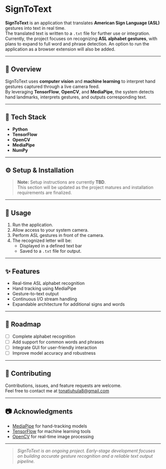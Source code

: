 # SignToText

**SignToText** is an application that translates **American Sign Language (ASL)** gestures into text in real time.  
The translated text is written to a `.txt` file for further use or integration.  
Currently, the project focuses on recognizing **ASL alphabet gestures**, with plans to expand to full word and phrase detection.
An option to run the application as a browser extension will also be added.

---

## 🚀 Overview

SignToText uses **computer vision** and **machine learning** to interpret hand gestures captured through a live camera feed.  
By leveraging **TensorFlow**, **OpenCV**, and **MediaPipe**, the system detects hand landmarks, interprets gestures, and outputs corresponding text.

---

## 🧠 Tech Stack

- **Python**
- **TensorFlow**
- **OpenCV**
- **MediaPipe**
- **NumPy**

---

## ⚙️ Setup & Installation

> **Note:** Setup instructions are currently **TBD**.  
> This section will be updated as the project matures and installation requirements are finalized.

---

## 🎯 Usage

1. Run the application.  
2. Allow access to your system camera.  
3. Perform ASL gestures in front of the camera.  
4. The recognized letter will be:
   - Displayed in a defined text bar
   - Saved to a `.txt` file for output.

---

## ✨ Features

- Real-time ASL alphabet recognition  
- Hand tracking using MediaPipe  
- Gesture-to-text output  
- Continuous I/O stream handling  
- Expandable architecture for additional signs and words  

---

## 🧩 Roadmap

- [ ] Complete alphabet recognition  
- [ ] Add support for common words and phrases  
- [ ] Integrate GUI for user-friendly interaction  
- [ ] Improve model accuracy and robustness  

---

## 🤝 Contributing

Contributions, issues, and feature requests are welcome.  
Feel free to contact me at tonatiuhula8@gmail.com

---

## 📷 Acknowledgments

- [MediaPipe](https://github.com/google/mediapipe) for hand-tracking models  
- [TensorFlow](https://www.tensorflow.org/) for machine learning tools  
- [OpenCV](https://opencv.org/) for real-time image processing  

---

> *SignToText is an ongoing project. Early-stage development focuses on building accurate gesture recognition and a reliable text output pipeline.*
